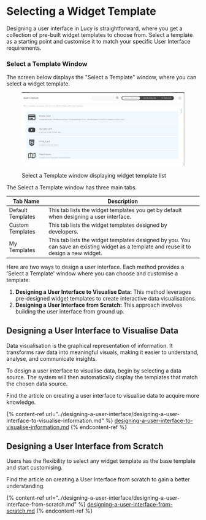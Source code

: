 # Selecting a Widget Template

Designing a user interface in Lucy is straightforward, where you get a collection of pre-built widget templates to choose from. Select a template as a starting point and customise it to match your specific User Interface requirements.

### Select a Template Window

The screen below displays the "Select a Template" window, where you can select a widget template.

<figure><img src="../../../.gitbook/assets/image (4).png" alt=""><figcaption><p>Select a Template window displaying widget template list</p></figcaption></figure>

The Select a Template window has three main tabs.

| Tab Name          | Description                                                                                                                             |
| ----------------- | --------------------------------------------------------------------------------------------------------------------------------------- |
| Default Templates | This tab lists the widget templates you get by default when designing a user interface.                                                 |
| Custom Templates  | This tab lists the widget templates designed by developers.                                                                             |
| My Templates      | This tab lists the widget templates designed by you. You can save an existing widget as a template and reuse it to design a new widget. |

Here are two ways to design a user interface. Each method provides a 'Select a Template' window where you can choose and customise a template:

1. **Designing a User Interface to Visualise Data:** This method leverages pre-designed widget templates to create interactive data visualisations.
2. **Designing a User Interface from Scratch:** This approach involves building the user interface from ground up.

## Designing a User Interface to Visualise Data

Data visualisation is the graphical representation of information. It transforms raw data into meaningful visuals, making it easier to understand, analyse, and communicate insights.&#x20;

To design a user interface to visualise data, begin by selecting a data source. The system will then automatically display the templates that match the chosen data source.

Find the article on creating a user interface to visualise data to acquire more knowledge.

{% content-ref url="../designing-a-user-interface/designing-a-user-interface-to-visualise-information.md" %}
[designing-a-user-interface-to-visualise-information.md](../designing-a-user-interface/designing-a-user-interface-to-visualise-information.md)
{% endcontent-ref %}

## Designing a User Interface from Scratch

&#x20;Users has the flexibility to select any widget template as the base template and start customising.

Find the article on creating a User Interface from scratch to gain a better understanding.

{% content-ref url="../designing-a-user-interface/designing-a-user-interface-from-scratch.md" %}
[designing-a-user-interface-from-scratch.md](../designing-a-user-interface/designing-a-user-interface-from-scratch.md)
{% endcontent-ref %}

